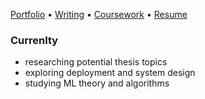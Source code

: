 [Portfolio](#) • [Writing](#) • [Coursework](https://github.com/toribiodiego/coursework) • [Resume](#) 

### Currenlty
- researching potential thesis topics
- exploring deployment and system design
- studying ML theory and algorithms